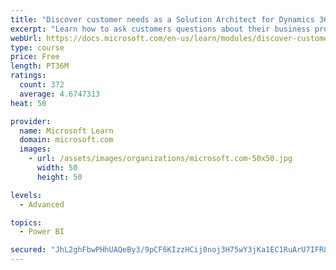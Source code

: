 ```yaml
---
title: "Discover customer needs as a Solution Architect for Dynamics 365 and Power Platform"
excerpt: "Learn how to ask customers questions about their business processes and feature requirements to create a viable solution."
webUrl: https://docs.microsoft.com/en-us/learn/modules/discover-customer-needs/
type: course
price: Free
length: PT36M
ratings:
  count: 372
  average: 4.6747313
heat: 50

provider:
  name: Microsoft Learn
  domain: microsoft.com
  images:
    - url: /assets/images/organizations/microsoft.com-50x50.jpg
      width: 50
      height: 50

levels:
  - Advanced

topics:
  - Power BI

secured: "JhL2ghFbwPHhUAQeBy3/9pCF6KIzzHCij0noj3H75wY3jKa1EC1RuArU7IFR8iGUqqt45Q4WP5HFNgB84V3vf8ObstZdYPkgYmlbnq5G1WR0mN8EVKB77HjjaFfz+v1h210jTHq6i2qfbZP5TyJ9MIHPU8Tzci2j4A+6y7oCiGKj0b7gtXlLcIhrzL4aoxJiuVWj+DGbmnyNPA4hltzNDmuh5/p1JcUuIZcjIWpdxEU1w7sOWwUwC66j7pl3qqAyVm8kj9vV0bGXoQ3OkypB5HzlxJG51tJmQFy7QoHyrmY2FdnmMvqZWluLX2MRhFcFDWvpNDLdnSPB0QmYpzRlJGoKt+WcqSuJySfujzmWFpj8mNP4iDZBIjBq+9W21j7tjpaEb4ifZ92jj2+CwUTT+w==;4TK/QqnMO5zSY5o3QArRRw=="
---
```


